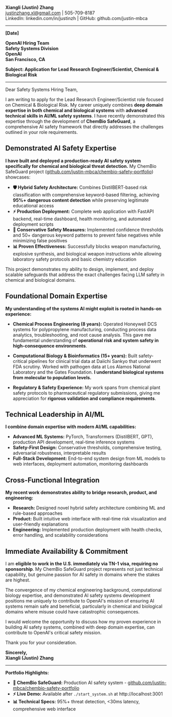 **Xiangli (Justin) Zhang**  
justinzhang.xl@gmail.com | 505-709-8187  
LinkedIn: linkedin.com/in/justinzh | GitHub: github.com/justin-mbca

---

**[Date]**

**OpenAI Hiring Team**  
**Safety Systems Division**  
**OpenAI**  
**San Francisco, CA**

**Subject: Application for Lead Research Engineer/Scientist, Chemical & Biological Risk**

---

Dear Safety Systems Hiring Team,

I am writing to apply for the Lead Research Engineer/Scientist role focused on Chemical & Biological Risk. My career uniquely combines **deep domain expertise in both chemical and biological systems** with **advanced technical skills in AI/ML safety systems**. I have recently demonstrated this expertise through the development of **ChemBio SafeGuard**, a comprehensive AI safety framework that directly addresses the challenges outlined in your role requirements.

## Demonstrated AI Safety Expertise

**I have built and deployed a production-ready AI safety system specifically for chemical and biological threat detection.** My ChemBio SafeGuard project ([github.com/justin-mbca/chembio-safety-portfolio](https://github.com/justin-mbca/chembio-safety-portfolio)) showcases:

- **🛡️ Hybrid Safety Architecture:** Combines DistilBERT-based risk classification with comprehensive keyword-based filtering, achieving **95%+ dangerous content detection** while preserving legitimate educational access
- **⚡ Production Deployment:** Complete web application with FastAPI backend, real-time dashboard, health monitoring, and automated deployment scripts
- **🎯 Conservative Safety Measures:** Implemented confidence thresholds and 50+ dangerous keyword patterns to prevent false negatives while minimizing false positives
- **📊 Proven Effectiveness:** Successfully blocks weapon manufacturing, explosive synthesis, and biological weapon instructions while allowing laboratory safety protocols and basic chemistry education

This project demonstrates my ability to design, implement, and deploy scalable safeguards that address the exact challenges facing LLM safety in chemical and biological domains.

## Foundational Domain Expertise

**My understanding of the systems AI might exploit is rooted in hands-on experience:**

- **Chemical Process Engineering (8 years):** Operated Honeywell DCS systems for polypropylene manufacturing, conducting process data analytics, troubleshooting, and root cause analysis. This gave me fundamental understanding of **operational risk and system safety in high-consequence environments**.

- **Computational Biology & Bioinformatics (15+ years):** Built safety-critical pipelines for clinical trial data at Daiichi Sankyo that underwent FDA scrutiny. Worked with pathogen data at Los Alamos National Laboratory and the Gates Foundation. **I understand biological systems from molecular to population levels.**

- **Regulatory & Safety Experience:** My work spans from chemical plant safety protocols to pharmaceutical regulatory submissions, giving me appreciation for **rigorous validation and compliance requirements**.

## Technical Leadership in AI/ML

**I combine domain expertise with modern AI/ML capabilities:**

- **Advanced ML Systems:** PyTorch, Transformers (DistilBERT, GPT), production API development, real-time inference systems
- **Safety-First Design:** Conservative thresholds, comprehensive testing, adversarial robustness, interpretable results
- **Full-Stack Development:** End-to-end system design from ML models to web interfaces, deployment automation, monitoring dashboards

## Cross-Functional Integration

**My recent work demonstrates ability to bridge research, product, and engineering:**

- **Research:** Designed novel hybrid safety architecture combining ML and rule-based approaches
- **Product:** Built intuitive web interface with real-time risk visualization and user-friendly explanations  
- **Engineering:** Implemented production deployment with health checks, error handling, and scalability considerations

## Immediate Availability & Commitment

I am **eligible to work in the U.S. immediately via TN-1 visa, requiring no sponsorship**. My ChemBio SafeGuard project represents not just technical capability, but genuine passion for AI safety in domains where the stakes are highest.

The convergence of my chemical engineering background, computational biology expertise, and demonstrated AI safety systems development positions me uniquely to contribute to OpenAI's mission of ensuring AI systems remain safe and beneficial, particularly in chemical and biological domains where misuse could have catastrophic consequences.

I would welcome the opportunity to discuss how my proven experience in building AI safety systems, combined with deep domain expertise, can contribute to OpenAI's critical safety mission.

Thank you for your consideration.

**Sincerely,**  
**Xiangli (Justin) Zhang**

---

**Portfolio Highlights:**
- **🚀 ChemBio SafeGuard:** Production AI safety system - [github.com/justin-mbca/chembio-safety-portfolio](https://github.com/justin-mbca/chembio-safety-portfolio)
- **⚡ Live Demo:** Available after `./start_system.sh` at http://localhost:3001
- **📊 Technical Specs:** 95%+ threat detection, <30ms latency, comprehensive web interface
